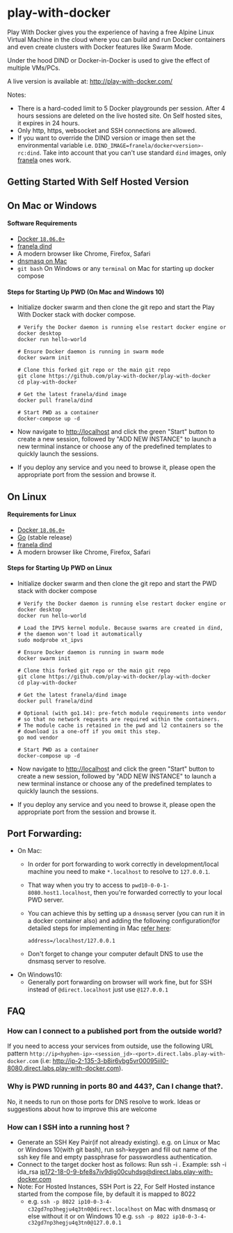 # play-with-docker

Play With Docker gives you the experience of having a free Alpine Linux Virtual Machine in the cloud
where you can build and run Docker containers and even create clusters with Docker features like Swarm Mode.

Under the hood DIND or Docker-in-Docker is used to give the effect of multiple VMs/PCs.

A live version is available at: http://play-with-docker.com/

Notes:

* There is a hard-coded limit to 5 Docker playgrounds per session. After 4 hours sessions are deleted on the live hosted site. On Self hosted sites, it expires in 24 hours.
* Only http, https, websocket and SSH connections are allowed.
* If you want to override the DIND version or image then set the environmental variable i.e.
  `DIND_IMAGE=franela/docker<version>-rc:dind`. Take into account that you can't use standard `dind` images, only [franela](https://hub.docker.com/r/franela/) ones work.

## Getting Started With Self Hosted Version
## On Mac or Windows
#### Software Requirements
* [Docker `18.06.0+`](https://docs.docker.com/install/)
* [franela dind](https://hub.docker.com/r/franela/dind)
* A modern browser like Chrome, Firefox, Safari
* [dnsmasq on Mac](https://formulae.brew.sh/formula/dnsmasq)
* `git bash` On Windows or any `terminal` on Mac for starting up docker compose

#### Steps for Starting Up PWD (On Mac and Windows 10)
- Initialize docker swarm and then clone the git repo and start the Play With Docker stack with docker compose. 
  ```
  # Verify the Docker daemon is running else restart docker engine or docker desktop 
  docker run hello-world

  # Ensure Docker daemon is running in swarm mode
  docker swarm init

  # Clone this forked git repo or the main git repo
  git clone https://github.com/play-with-docker/play-with-docker
  cd play-with-docker

  # Get the latest franela/dind image
  docker pull franela/dind

  # Start PWD as a container
  docker-compose up -d

  ```
- Now navigate to [http://localhost](http://localhost) and click the green "Start" button
to create a new session, followed by "ADD NEW INSTANCE" to launch a new terminal instance or choose any of the predefined templates to quickly launch the sessions.

- If you deploy any service and you need to browse it, please open the appropriate port from the session and browse it.

## On Linux
#### Requirements for Linux

* [Docker `18.06.0+`](https://docs.docker.com/install/)
* [Go](https://golang.org/dl/) (stable release)
* [franela dind](https://hub.docker.com/r/franela/dind)
* A modern browser like Chrome, Firefox, Safari

#### Steps for Starting Up PWD on Linux
- Initialize docker swarm and then clone the git repo and start the PWD stack with docker compose
  ```
  # Verify the Docker daemon is running else restart docker engine or docker desktop 
  docker run hello-world
  
  # Load the IPVS kernel module. Because swarms are created in dind,
  # the daemon won't load it automatically
  sudo modprobe xt_ipvs

  # Ensure Docker daemon is running in swarm mode
  docker swarm init

  # Clone this forked git repo or the main git repo
  git clone https://github.com/play-with-docker/play-with-docker
  cd play-with-docker

  # Get the latest franela/dind image
  docker pull franela/dind

  # Optional (with go1.14): pre-fetch module requirements into vendor
  # so that no network requests are required within the containers.
  # The module cache is retained in the pwd and l2 containers so the
  # download is a one-off if you omit this step.
  go mod vendor
  
  # Start PWD as a container
  docker-compose up -d

  ```
- Now navigate to [http://localhost](http://localhost) and click the green "Start" button
to create a new session, followed by "ADD NEW INSTANCE" to launch a new terminal instance or choose any of the predefined templates to quickly launch the sessions.

- If you deploy any service and you need to browse it, please open the appropriate port from the session and browse it.

## Port Forwarding: 
- On Mac:
  -   In order for port forwarding to work correctly in development/local machine you need to make `*.localhost` to resolve to `127.0.0.1`. 
  -   That way when you try to access to `pwd10-0-0-1-8080.host1.localhost`, then you're forwarded correctly to your local PWD server.
  -  You can achieve this by setting up a `dnsmasq` server (you can run it in a docker container also) and adding the following configuration(for detailed steps for implementing in Mac [refer here](https://hedichaibi.com/how-to-setup-wildcard-dev-domains-with-dnsmasq-on-a-mac/):

      ```
      address=/localhost/127.0.0.1
      ```
  - Don't forget to change your computer default DNS to use the dnsmasq server to resolve.
- On Windows10:
  -  Generally port forwarding on browser will work fine, but for SSH instead of `@direct.localhost` just use `@127.0.0.1`
 

## FAQ

### How can I connect to a published port from the outside world?

If you need to access your services from outside, use the following URL pattern `http://ip<hyphen-ip>-<session_jd>-<port>.direct.labs.play-with-docker.com` (i.e: http://ip-2-135-3-b8ir6vbg5vr00095iil0-8080.direct.labs.play-with-docker.com).

### Why is PWD running in ports 80 and 443?, Can I change that?.

No, it needs to run on those ports for DNS resolve to work. Ideas or suggestions about how to improve this
are welcome

### How can I SSH into a running host ?
- Generate an SSH Key Pair(if not already existing). e.g. on Linux or Mac or Windows 10(with git bash), run ssh-keygen and fill out name of the ssh key file and empty passphrase for passwordless authentication.
- Connect to the target docker host as follows: Run ssh -i <File name entered in first step> <docker ssh address>. Example: ssh -i ida_rsa ip172-18-0-9-bfe8s7iv9dig00cuhdsg@direct.labs.play-with-docker.com
- Note: For Hosted Instances, SSH Port is 22, For Self Hosted instance started from the compose file, by default it is mapped to 8022
  - e.g. `ssh -p 8022 ip10-0-3-4-c32gd7np3hegju4q3tn0@direct.localhost` on Mac with dnsmasq or else without it or on Windows 10 e.g. `ssh -p 8022 ip10-0-3-4-c32gd7np3hegju4q3tn0@127.0.0.1`
